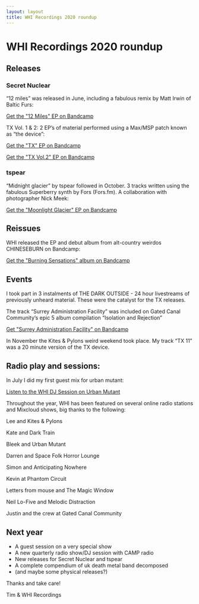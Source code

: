 ```yaml
---
layout: layout
title: WHI Recordings 2020 roundup
---
```


# WHI Recordings 2020 roundup

## Releases

### Secret Nuclear
“12 miles” was released in June, including a fabulous remix by Matt Irwin of Baltic Furs:

[Get the "12 Miles" EP on Bandcamp](https://whirecordings.bandcamp.com/album/12-miles)

TX Vol. 1 & 2: 2 EP’s of material performed using a Max/MSP patch known as “the device”:

[Get the "TX" EP on Bandcamp](https://whirecordings.bandcamp.com/album/tx)

[Get the "TX Vol.2" EP on Bandcamp](https://whirecordings.bandcamp.com/album/tx-vol-2)

### tspear

“Midnight glacier” by tspear followed in October. 3 tracks written using the fabulous Superberry synth by Fors (Fors.fm). A collaboration with photographer Nick Meek:

[Get the "Moonlight Glacier" EP on Bandcamp](https://whirecordings.bandcamp.com/album/moonlight-glacier)

## Reissues
WHI released the EP and debut album from alt-country weirdos CHINESEBURN on Bandcamp:

[Get the "Burning Sensations" album on Bandcamp](https://whirecordings.bandcamp.com/album/burning-sensations)

## Events
I took part in 3 instalments of THE DARK OUTSIDE - 24 hour livestreams of previously unheard material. These were the catalyst for the TX releases.


The track “Surrey Administration Facility” was included on Gated Canal Community’s epic 5 album compilation “Isolation and Rejection”

[Get "Surrey Administration Facility" on Bandcamp](https://fandf.bandcamp.com/track/surrey-administration-facility)

In November the Kites & Pylons weird weekend took place. My track “TX 11” was a 20 minute version of the TX device.


## Radio play and sessions:

In July I did my first guest mix for urban mutant:

[Listen to the WHI DJ Session on Urban Mutant](https://www.mixcloud.com/UrbanMutant/urban-mutant-28-2020-the-whi-mix-by-tim-spear/)


Throughout the year, WHI has been featured on several online radio stations and Mixcloud shows, big thanks to the following:

Lee and Kites & Pylons

Kate and Dark Train

Bleek and Urban Mutant

Darren and Space Folk Horror Lounge

Simon and Anticipating Nowhere

Kevin at Phantom Circuit

Letters from mouse and The Magic Window

Neil Lo-Five and Melodic Distraction

Justin and the crew at Gated Canal Community

## Next year
- A guest session on a very special show
- A new quarterly radio show/DJ session with CAMP radio
- New releases for Secret Nuclear and tspear
- A complete compendium of uk death metal band decomposed
- (and maybe some physical releases?)

Thanks and take care!

Tim & WHI Recordings
